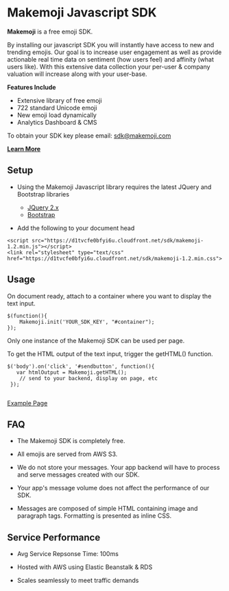 Makemoji Javascript SDK
====================

**Makemoji** is a free emoji SDK. 

By installing our javascript SDK you will instantly have access to new and trending emojis. Our goal is to increase user engagement as well as provide actionable real time data on sentiment (how users feel) and affinity (what users like). With this extensive data collection your per-user & company valuation will increase along with your user-base.
 
**Features Include**

* Extensive library of free emoji
* 722 standard Unicode emoji
* New emoji load dynamically
* Analytics Dashboard & CMS

To obtain your SDK key please email: sdk@makemoji.com

**[Learn More](http://makemoji.com/sdk)**


Setup
---------------------

* Using the Makemoji Javascript library requires the latest JQuery and Bootstrap libraries
	* [JQuery 2.x](https://code.jquery.com)
	* [Bootstrap](http://getbootstrap.com/2.3.2/)

* Add the following to your document head

```
<script src="https://d1tvcfe0bfyi6u.cloudfront.net/sdk/makemoji-1.2.min.js"></script>     
<link rel="stylesheet" type="text/css" href="https://d1tvcfe0bfyi6u.cloudfront.net/sdk/makemoji-1.2.min.css">
```

Usage
---------------------

On document ready, attach to a container where you want to display the text input.

```
$(function(){
    Makemoji.init('YOUR_SDK_KEY', "#container");
});
```

Only one instance of the Makemoji SDK can be used per page.

To get the HTML output of the text input, trigger the getHTML() function.

```
$('body').on('click', '#sendbutton', function(){
   var htmlOutput = Makemoji.getHTML();
 	// send to your backend, display on page, etc
 });
       
```

[Example Page](https://api.makemoji.com/webdemo/example.html)



FAQ
---------------------

*	The Makemoji SDK is completely free.

*	All emojis are served from AWS S3.

*	We do not store your messages. Your app backend will have to process and serve messages created with our SDK.

*	Your app's message volume does not affect the performance of our SDK.

*	Messages are composed of simple HTML containing image and paragraph tags. Formatting is presented as inline CSS.

Service Performance
---------------------

* Avg Service Repsonse Time: 100ms
 
* Hosted with AWS using Elastic Beanstalk & RDS

* Scales seamlessly to meet traffic demands
